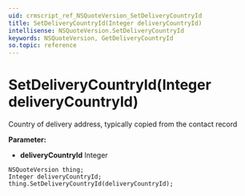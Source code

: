 ```yaml
---
uid: crmscript_ref_NSQuoteVersion_SetDeliveryCountryId
title: SetDeliveryCountryId(Integer deliveryCountryId)
intellisense: NSQuoteVersion.SetDeliveryCountryId
keywords: NSQuoteVersion, GetDeliveryCountryId
so.topic: reference
---
```


# SetDeliveryCountryId(Integer deliveryCountryId)

Country of delivery address, typically copied from the contact record

**Parameter:** 
 - **deliveryCountryId** Integer

```crmscript
NSQuoteVersion thing;
Integer deliveryCountryId;
thing.SetDeliveryCountryId(deliveryCountryId);
```

